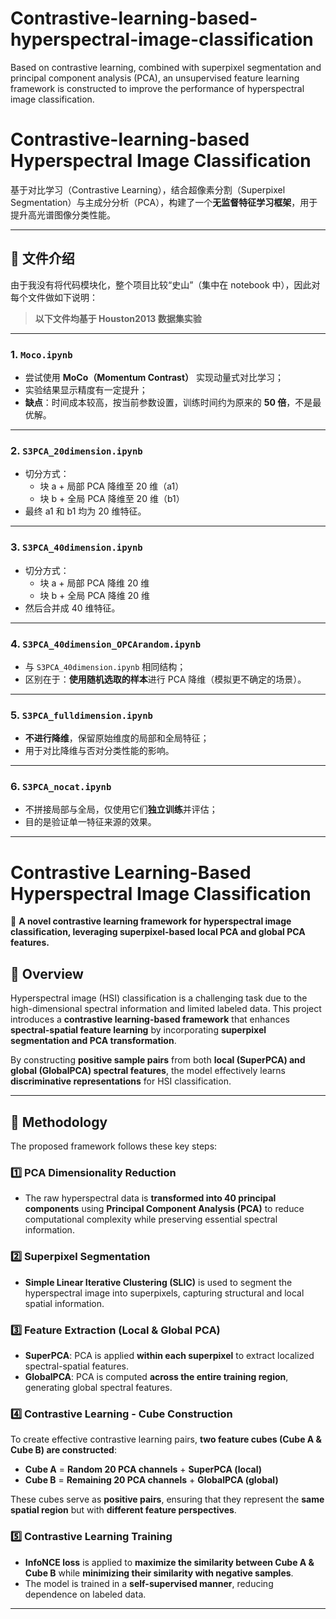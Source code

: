 # Contrastive-learning-based-hyperspectral-image-classification
Based on contrastive learning, combined with superpixel segmentation and principal component analysis (PCA), an unsupervised feature learning framework is constructed to improve the performance of hyperspectral image classification.

# Contrastive-learning-based Hyperspectral Image Classification

基于对比学习（Contrastive Learning），结合超像素分割（Superpixel Segmentation）与主成分分析（PCA），构建了一个**无监督特征学习框架**，用于提升高光谱图像分类性能。

---

## 📁 文件介绍

由于我没有将代码模块化，整个项目比较“史山”（集中在 notebook 中），因此对每个文件做如下说明：

> **以下文件均基于 Houston2013 数据集实验**

---

### 1. `Moco.ipynb`
- 尝试使用 **MoCo（Momentum Contrast）** 实现动量式对比学习；
- 实验结果显示精度有一定提升；
- **缺点**：时间成本较高，按当前参数设置，训练时间约为原来的 **50 倍**，不是最优解。

---

### 2. `S3PCA_20dimension.ipynb`
- 切分方式：
  - 块 a + 局部 PCA 降维至 20 维（a1）
  - 块 b + 全局 PCA 降维至 20 维（b1）
- 最终 a1 和 b1 均为 20 维特征。

---

### 3. `S3PCA_40dimension.ipynb`
- 切分方式：
  - 块 a + 局部 PCA 降维 20 维
  - 块 b + 全局 PCA 降维 20 维
- 然后合并成 40 维特征。

---

### 4. `S3PCA_40dimension_OPCArandom.ipynb`
- 与 `S3PCA_40dimension.ipynb` 相同结构；
- 区别在于：**使用随机选取的样本**进行 PCA 降维（模拟更不确定的场景）。

---

### 5. `S3PCA_fulldimension.ipynb`
- **不进行降维**，保留原始维度的局部和全局特征；
- 用于对比降维与否对分类性能的影响。

---

### 6. `S3PCA_nocat.ipynb`
- 不拼接局部与全局，仅使用它们**独立训练**并评估；
- 目的是验证单一特征来源的效果。

---

# **Contrastive Learning-Based Hyperspectral Image Classification**  
🚀 **A novel contrastive learning framework for hyperspectral image classification, leveraging superpixel-based local PCA and global PCA features.**  

## **📖 Overview**  
Hyperspectral image (HSI) classification is a challenging task due to the high-dimensional spectral information and limited labeled data. This project introduces a **contrastive learning-based framework** that enhances **spectral-spatial feature learning** by incorporating **superpixel segmentation and PCA transformation**.  

By constructing **positive sample pairs** from both **local (SuperPCA) and global (GlobalPCA) spectral features**, the model effectively learns **discriminative representations** for HSI classification.  

---

## **📌 Methodology**  
The proposed framework follows these key steps:  

### **1️⃣ PCA Dimensionality Reduction**  
- The raw hyperspectral data is **transformed into 40 principal components** using **Principal Component Analysis (PCA)** to reduce computational complexity while preserving essential spectral information.  

### **2️⃣ Superpixel Segmentation**  
- **Simple Linear Iterative Clustering (SLIC)** is used to segment the hyperspectral image into superpixels, capturing structural and local spatial information.  

### **3️⃣ Feature Extraction (Local & Global PCA)**  
- **SuperPCA**: PCA is applied **within each superpixel** to extract localized spectral-spatial features.  
- **GlobalPCA**: PCA is computed **across the entire training region**, generating global spectral features.  

### **4️⃣ Contrastive Learning - Cube Construction**  
To create effective contrastive learning pairs, **two feature cubes (Cube A & Cube B) are constructed**:  
- **Cube A** = **Random 20 PCA channels** + **SuperPCA (local)**  
- **Cube B** = **Remaining 20 PCA channels** + **GlobalPCA (global)**  

These cubes serve as **positive pairs**, ensuring that they represent the **same spatial region** but with **different feature perspectives**.  

### **5️⃣ Contrastive Learning Training**  
- **InfoNCE loss** is applied to **maximize the similarity between Cube A & Cube B** while **minimizing their similarity with negative samples**.  
- The model is trained in a **self-supervised manner**, reducing dependence on labeled data.  

---
